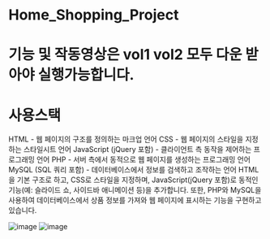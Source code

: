 # Home_Shopping_Project

# 기능 및 작동영상은 vol1 vol2 모두 다운 받아야 실행가능합니다.

# 사용스택

HTML - 웹 페이지의 구조를 정의하는 마크업 언어
CSS - 웹 페이지의 스타일을 지정하는 스타일시트 언어
JavaScript (jQuery 포함) - 클라이언트 측 동작을 제어하는 프로그래밍 언어
PHP - 서버 측에서 동적으로 웹 페이지를 생성하는 프로그래밍 언어
MySQL (SQL 쿼리 포함) - 데이터베이스에서 정보를 검색하고 조작하는 언어
HTML을 기본 구조로 하고, CSS로 스타일을 지정하며, JavaScript(jQuery 포함)로 동적인 기능(예: 슬라이드 쇼, 사이드바 애니메이션 등)을 추가합니다. 또한, PHP와 MySQL을 사용하여 데이터베이스에서 상품 정보를 가져와 웹 페이지에 표시하는 기능을 구현하고 있습니다.

![image](https://github.com/user-attachments/assets/3082cd2b-2fea-466d-8785-c77edc1dfdab)
![image](https://github.com/user-attachments/assets/788dc4a4-c44f-4891-8289-caff59c4ac17)
